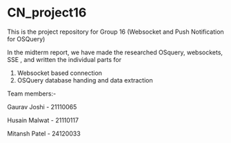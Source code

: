 # CN_project16

This is the project repository for Group 16 (Websocket and Push Notification for OSQuery)

In the midterm report, we have made the researched OSquery, websockets, SSE , and written the individual parts for 
1. Websocket based connection
2. OSQuery database handing and data extraction


Team members:-

Gaurav Joshi - 21110065

Husain Malwat - 21110117

Mitansh Patel - 24120033
